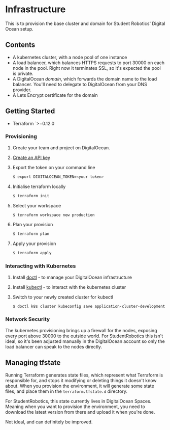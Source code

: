 # Infrastructure

This is to provision the base cluster and domain for Student Robotics' Digital
Ocean setup.

## Contents

* A kubernetes cluster, with a node pool of one instance
* A load balancer, which balances HTTPS requests to port 30000 on each node in
  the pool. Right now it terminates SSL, so it's expected the pool is private.
* A DigitalOcean _domain_, which forwards the domain name to the load balancer.
  You'll need to delegate to DigitalOcean from your DNS provider.
* A Lets Encrypt certificate for the domain

## Getting Started

* Terraform `>=0.12.0

### Provisioning

1. Create your team and project on DigitalOcean.

2. [Create an API key][dotoken]

3. Export the token on your command line

   ```bash
   $ export DIGITALOCEAN_TOKEN=<your token>
   ```

4. Initialise terraform locally

   ```bash
   $ terraform init
   ```

4. Select your workspace

   ```bash
   $ terraform workspace new production
   ```

5. Plan your provision

   ```bash
   $ terraform plan
   ```

6. Apply your provision

   ```bash
   $ terraform apply
   ```

### Interacting with Kubernetes

1. Install [doctl][doctl] - to manage your DigitalOcean infrastructure
2. Install [kubectl][kubectl] - to interact with the kubernetes cluster

3. Switch to your newly created cluster for kubectl

   ```bash
   $ doctl k8s cluster kubeconfig save application-cluster-development
   ```

### Network Security

The kubernetes provisioning brings up a firewall for the nodes, exposing every
port above 30000 to the outside world. For StudentRobotics this isn't ideal, so
it's been adjusted manually in the DigitalOcean account so only the load
balancer can speak to the nodes directly.

## Managing tfstate

Running Terraform generates state files, which represent what Terraform is
responsible for, and stops it modifying or deleting things it doesn't know
about. When you provision the environment, it will generate some state files,
and place them in the `terraform.tfstate.d` directory.

For StudentRobotics, this state currently lives in DigitalOcean Spaces. Meaning
when you want to provision the environment, you need to download the latest
version from there and upload it when you're done.

Not ideal, and can definitely be improved.

[doctl]: https://github.com/digitalocean/doctl#installing-doctl
[kubectl]: https://kubernetes.io/docs/tasks/tools/install-kubectl/
[dotoken]: https://cloud.digitalocean.com/account/api/tokens
